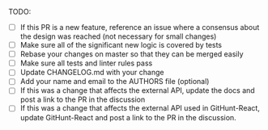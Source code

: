 <!--
  Thanks for filing a pull request on Apollo Client!

  Please look at the following checklist to ensure that your PR
  can be accepted quickly:
-->

TODO:

- [ ] If this PR is a new feature, reference an issue where a consensus about the design was reached (not necessary for small changes)
- [ ] Make sure all of the significant new logic is covered by tests
- [ ] Rebase your changes on master so that they can be merged easily
- [ ] Make sure all tests and linter rules pass
- [ ] Update CHANGELOG.md with your change
- [ ] Add your name and email to the AUTHORS file (optional)
- [ ] If this was a change that affects the external API, update the docs and post a link to the PR in the discussion
- [ ] If this was a change that affects the external API used in GitHunt-React, update GitHunt-React and post a link to the PR in the discussion.
